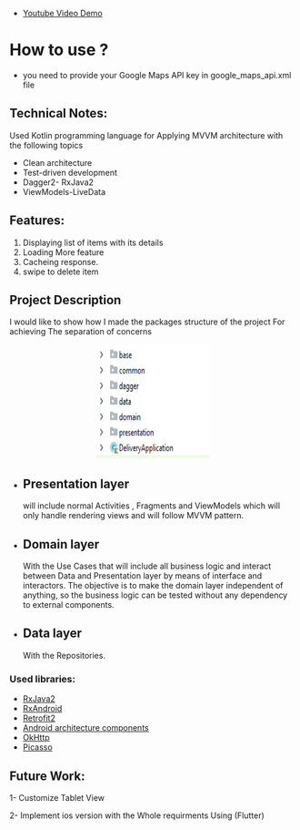 
 - [Youtube Video Demo](https://youtu.be/zDnjU8Ew0yo)
 
# How to use ?
- you need to provide your Google Maps API key in google_maps_api.xml file 
   


## Technical Notes:

Used Kotlin programming language  for Applying MVVM architecture with the following topics  
- Clean architecture
- Test-driven development
- Dagger2- RxJava2
- ViewModels-LiveData

 ## Features:
1. Displaying list of items with its details 
2. Loading More feature 
3. Cacheing response.
4. swipe to delete item

## Project Description

I would like to show how I made the packages structure of the project For achieving The separation of concerns 

<p align="center">
<img src="image.PNG" alt="" width="200" height="200"/>
</p>

- ## Presentation layer 
    will include normal Activities , Fragments and ViewModels which will only handle rendering views and will follow MVVM pattern.

- ## Domain layer 
    With the Use Cases that  will include all business logic and interact between Data and Presentation layer by means of interface and     interactors. The objective is to make the domain layer independent of anything, so the business logic can be tested without 
    any dependency to external components.

- ##  Data layer 
    With the Repositories.


### Used libraries: ###
- [RxJava2](https://github.com/ReactiveX/RxJava)
- [RxAndroid](https://github.com/ReactiveX/RxAndroid)
- [Retrofit2](https://github.com/square/retrofit)
- [Android architecture components](https://developer.android.com/topic/libraries/architecture/index.html)
- [OkHttp](https://github.com/square/okhttp)
- [Picasso](https://github.com/square/picasso)


 ## Future Work:
 1- Customize Tablet View 
 
 2- Implement ios version with the Whole requirments Using (Flutter) 
